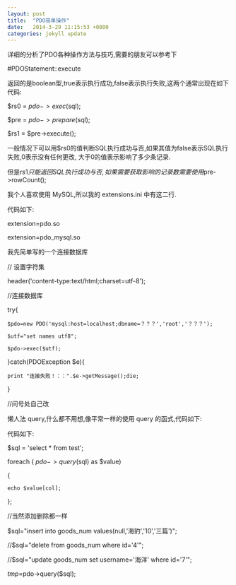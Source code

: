 ```yaml
---
layout: post
title:  "PDO简单操作"
date:   2014-3-29 11:15:53 +0800
categories: jekyll update
---
```


详细的分析了PDO各种操作方法与技巧,需要的朋友可以参考下

#PDOStatement::execute

返回的是boolean型,true表示执行成功,false表示执行失败,这两个通常出现在如下代码:

$rs0 = $pdo->exec($sql);

$pre = $pdo->prepare($sql);

$rs1 = $pre->execute();

一般情况下可以用$rs0的值判断SQL执行成功与否,如果其值为false表示SQL执行失败,0表示没有任何更改,
大于0的值表示影响了多少条记录.

但是$rs1只能返回SQL执行成功与否,如果需要获取影响的记录数需要使用$pre->rowCount();


我个人喜欢使用 MySQL,所以我的 extensions.ini 中有这二行.

代码如下:

extension=pdo.so

extension=pdo_mysql.so

我先简单写的一个连接数据库

// 设置字符集

header('content-type:text/html;charset=utf-8');

//连接数据库

try{

	$pdo=new PDO('mysql:host=localhost;dbname=？？？','root','？？？');

	$utf="set names utf8";

	$pdo->exec($utf);

}catch(PDOException $e){

	print "连接失败！：：".$e->getMessage();die;

}

//问号处自己改

懒人法 query,什么都不用想,像平常一样的使用 query 的函式,代码如下:

代码如下:

$sql = 'select * from test';

foreach ( $pdo->query($sql) as $value)

{

    echo $value[col];

};

//当然添加删除都一样

$sql="insert into goods_num values(null,'海豹','10','三篇')";

//$sql="delete from goods_num where id='4'";

//$sql="update goods_num set username='海洋' where id='7'";

$tmp=$pdo->query($sql);


